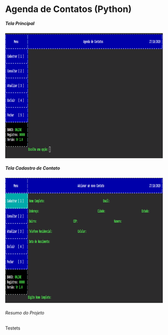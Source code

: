 # Agenda de Contatos (Python)

<p align="center">
    <h5> Tela Principal</h5>
    <img src="img/Home.png" height="400"/>
    <br>
    <h5> Tela Cadastro de Contato</h5>
    <img src="img/Cadastro.png" height="400"/>
</p>

<h6>Resumo do Projeto</h6>
<p>
    Testets    
</p>
